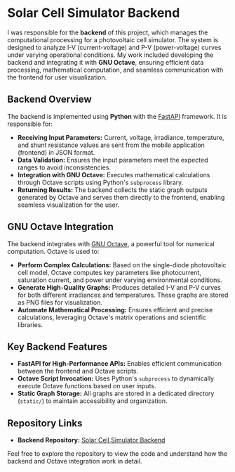 # Solar Cell Simulator Backend

I was responsible for the **backend** of this project, which manages the computational processing for a photovoltaic cell simulator. The system is designed to analyze I-V (current-voltage) and P-V (power-voltage) curves under varying operational conditions. My work included developing the backend and integrating it with **GNU Octave**, ensuring efficient data processing, mathematical computation, and seamless communication with the frontend for user visualization.


## Backend Overview

The backend is implemented using **Python** with the [FastAPI](https://fastapi.tiangolo.com/) framework. It is responsible for:

- **Receiving Input Parameters:** Current, voltage, irradiance, temperature, and shunt resistance values are sent from the mobile application (frontend) in JSON format.
- **Data Validation:** Ensures the input parameters meet the expected ranges to avoid inconsistencies.
- **Integration with GNU Octave:** Executes mathematical calculations through Octave scripts using Python's `subprocess` library.
- **Returning Results:** The backend collects the static graph outputs generated by Octave and serves them directly to the frontend, enabling seamless visualization for the user.

## GNU Octave Integration

The backend integrates with [GNU Octave](https://www.gnu.org/software/octave/), a powerful tool for numerical computation. Octave is used to:

- **Perform Complex Calculations:** Based on the single-diode photovoltaic cell model, Octave computes key parameters like photocurrent, saturation current, and power under varying environmental conditions.
- **Generate High-Quality Graphs:** Produces detailed I-V and P-V curves for both different irradiances and temperatures. These graphs are stored as PNG files for visualization.
- **Automate Mathematical Processing:** Ensures efficient and precise calculations, leveraging Octave's matrix operations and scientific libraries.

## Key Backend Features

- **FastAPI for High-Performance APIs:** Enables efficient communication between the frontend and Octave scripts.
- **Octave Script Invocation:** Uses Python's `subprocess` to dynamically execute Octave functions based on user inputs.
- **Static Graph Storage:** All graphs are stored in a dedicated directory (`static/`) to maintain accessibility and organization.

## Repository Links

- **Backend Repository:** [Solar Cell Simulator Backend](https://github.com/Gab-Mello/School-work-octave)

Feel free to explore the repository to view the code and understand how the backend and Octave integration work in detail.
